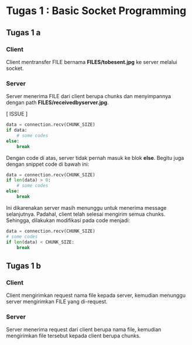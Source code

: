# Tugas 1 : Basic Socket Programming

## Tugas 1 a
### Client
Client mentransfer FILE bernama __FILES/tobesent.jpg__ ke server melalui socket.

### Server
Server menerima FILE dari client berupa chunks dan menyimpannya dengan path __FILES/receivedbyserver.jpg__.

[ ISSUE ]
```python
data = connection.recv(CHUNK_SIZE)
if data:
    # some codes
else:
    break
```
Dengan code di atas, server tidak pernah masuk ke blok **else**. Begitu juga dengan snippet code di bawah ini:
```python
data = connection.recv(CHUNK_SIZE)
if len(data) > 0:
    # some codes
else:
    break
```
Ini dikarenakan server masih menunggu untuk menerima message selanjutnya. Padahal, client telah selesai mengirim semua chunks.
Sehingga, dilakukan modifikasi pada code menjadi:
```python
data = connection.recv(CHUNK_SIZE)
# some codes
if len(data) < CHUNK_SIZE:
    break
```

## Tugas 1 b
### Client
Client mengirimkan request nama file kepada server, kemudian menunggu server mengirimkan FILE yang di-request.

### Server
Server menerima request dari client berupa nama file, kemudian mengirimkan file tersebut kepada client berupa chunks.